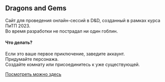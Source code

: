 Dragons and Gems
---
Сайт для проведения онлайн-сессий в D&D, созданный в рамках курса ПиТП 2023.  
Во время разработки не пострадал ни один гоблин.
  
#### Что делать?
Если это ваше первое приключение, заведите аккаунт.  
Придумайте персонажа.  
Создайте комнату или присоединитесь к уже существующей.
  
[Посмотреть можно здесь](http://542874.cloud4box.ru)
